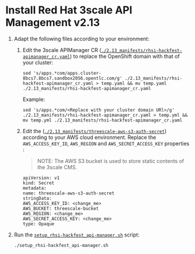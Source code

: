 # Install Red Hat 3scale API Management v2.13

1. Adapt the following files according to your environment:
    
    1. Edit the 3scale APIManager CR ([`./2.13_manifests/rhsi-hackfest-apimanager_cr.yaml`](./2.13_manifests/rhsi-hackfest-apimanager_cr.yaml)) to replace the OpenShift domain with that of your cluster:
    
        ```script shell
        sed 's/apps.*com/apps.cluster-8bcs7.8bcs7.sandbox2056.opentlc.com/g' ./2.13_manifests/rhsi-hackfest-apimanager_cr.yaml > temp.yaml && mv temp.yaml ./2.13_manifests/rhsi-hackfest-apimanager_cr.yaml
        ```

        Example:

        ```script shell
        sed 's/apps.*com/<Replace with your cluster domain URl>/g' ./2.13_manifests/rhsi-hackfest-apimanager_cr.yaml > temp.yml && mv temp.yml ./2.13_manifests/rhsi-hackfest-apimanager_cr.yaml
        ```

    2. Edit the ([`./2.13_manifests/threescale-aws-s3-auth-secret`](./2.13_manifests/threescale-aws-s3-auth-secret)) according to your AWS cloud environment. Replace the `AWS_ACCESS_KEY_ID`, `AWS_REGION` and `AWS_SECRET_ACCESS_KEY` properties :

        > NOTE: The AWS S3 bucket is used to store static contents of the 3scale CMS.
    
        ```script shell
        apiVersion: v1
        kind: Secret
        metadata:
        name: threescale-aws-s3-auth-secret
        stringData:
        AWS_ACCESS_KEY_ID: <change_me>
        AWS_BUCKET: threescale-bucket
        AWS_REGION: <change_me>
        AWS_SECRET_ACCESS_KEY: <change_me>
        type: Opaque
        ```



2. Run the [`setup_rhsi-hackfest_api-manager.sh`](./setup_rhsi-hackfest_api-manager.sh) script:

    ```script shell
    ./setup_rhsi-hackfest_api-manager.sh
    ```
